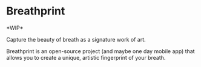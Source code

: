 # Breathprint

\*WIP\*

Capture the beauty of breath as a signature work of art. 

Breathprint is an open-source project (and maybe one day mobile app) that allows you to create a unique, artistic fingerprint of your breath.
